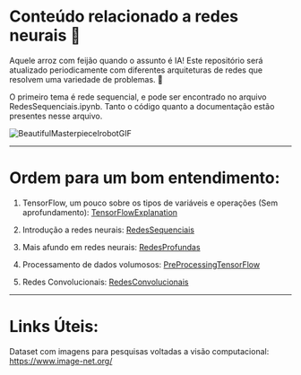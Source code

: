 # Conteúdo relacionado a redes neurais 🤖
Aquele arroz com feijão quando o assunto é IA! Este repositório será atualizado periodicamente com diferentes arquiteturas de redes que resolvem uma variedade de problemas. 🚀

O primeiro tema é rede sequencial, e pode ser encontrado no arquivo RedesSequenciais.ipynb. Tanto o código quanto a documentação estão presentes nesse arquivo.


![BeautifulMasterpieceIrobotGIF](https://github.com/user-attachments/assets/bef0876c-8efc-4600-9b16-3fd6df5d66c3)

----

# Ordem para um bom entendimento:

1) TensorFlow, um pouco sobre os tipos de variáveis e operações (Sem aprofundamento): [TensorFlowExplanation](TensorFlowExplanation.ipynb)

2) Introdução a redes neurais: [RedesSequenciais](RedesSequenciais.ipynb)

3) Mais afundo em redes neurais: [RedesProfundas](RedesProfundas.ipynb)

4) Processamento de dados volumosos: [PreProcessingTensorFlow](PreProcessingTensorFlow.ipynb)

5) Redes Convolucionais: [RedesConvolucionais](RedesConvolucionais.ipynb)

----

# Links Úteis:
Dataset com imagens para pesquisas voltadas a visão computacional: https://www.image-net.org/

